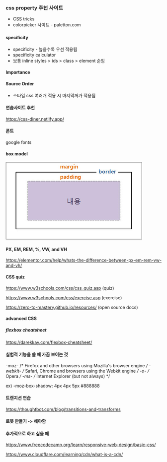 ### css property 추천 사이트

- CSS tricks
- colorpicker 사이트 - paletton.com

### 

#### specificity

- specificity - 높을수록 우선 적용됨
- specificity calculator
- 보통 inline styles > ids > class > element 순임

#### Importance

#### Source Order

- 스타일 css 여러개 적용 시 마지막꺼가 적용됨



#### 연습사이트 추천

https://css-diner.netlify.app/



#### 폰트 

google fonts



#### box model

![image-20220209223644574](css.assets/image-20220209223644574.png)

#### PX, EM, REM, %, VW, and VH

https://elementor.com/help/whats-the-difference-between-px-em-rem-vw-and-vh/



#### CSS quiz

https://www.w3schools.com/css/css_quiz.asp (quiz)

https://www.w3schools.com/css/exercise.asp (exercise)

 https://zero-to-mastery.github.io/resources/ (open source docs)



#### advanced CSS

##### flexbox cheatsheet

https://darekkay.com/flexbox-cheatsheet/



#### 실험적 기능을 쓸 때 가끔 보이는 것

-moz-     /* Firefox and other browsers using Mozilla's browser engine */
-webkit-  /* Safari, Chrome and browsers using the Webkit engine */
-o-       /* Opera */
-ms-      /* Internet Explorer (but not always) */

ex) -moz-box-shadow: 4px 4px 5px #888888

#### 트랜지션 연습

https://thoughtbot.com/blog/transitions-and-transforms

#### 로봇 만들기 -> 해야함

#### 추가적으로 하고 싶을 때

https://www.freecodecamp.org/learn/responsive-web-design/basic-css/

https://www.cloudflare.com/learning/cdn/what-is-a-cdn/